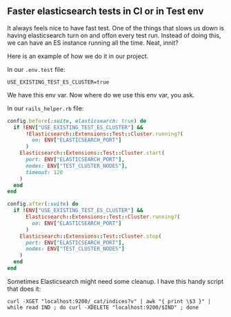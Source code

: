 ## Faster elasticsearch tests in CI or in Test env

It always feels nice to have fast test. One of the things that slows us down is having elasticsearch turn on and offon every test run.
Instead of doing this, we can have an ES instance running all the time. Neat, innit?

Here is an example of how we do it in our project.

In our `.env.test` file:

``` env
USE_EXISTING_TEST_ES_CLUSTER=true
```
We have this env var. Now where do we use this env var, you ask.

In our `rails_helper.rb` file:

``` ruby
config.before(:suite, elasticsearch: true) do
  if !ENV["USE_EXISTING_TEST_ES_CLUSTER"] &&
      !Elasticsearch::Extensions::Test::Cluster.running?(
        on: ENV["ELASTICSEARCH_PORT"]
      )
    Elasticsearch::Extensions::Test::Cluster.start(
      port: ENV["ELASTICSEARCH_PORT"],
      nodes: ENV["TEST_CLUSTER_NODES"],
      timeout: 120
    )
  end
end

config.after(:suite) do
  if !ENV["USE_EXISTING_TEST_ES_CLUSTER"] &&
      Elasticsearch::Extensions::Test::Cluster.running?(
        on: ENV["ELASTICSEARCH_PORT"]
      )
    Elasticsearch::Extensions::Test::Cluster.stop(
      port: ENV["ELASTICSEARCH_PORT"],
      nodes: ENV["TEST_CLUSTER_NODES"]
    )
  end
end
```

Sometimes Elasticsearch might need some cleanup. I have this handy script that does it:

``` shell
curl -XGET "localhost:9200/_cat/indices?v" | awk "{ print \$3 }" | while read IND ; do curl -XDELETE "localhost:9200/$IND" ; done

```
